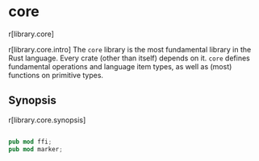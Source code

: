 # core

r[library.core]

r[library.core.intro]
The `core` library is the most fundamental library in the Rust language. Every crate (other than itself) depends on it. `core` defines fundamental operations and language item types, as well as (most) functions on primitive types.

## Synopsis

r[library.core.synopsis]
```rust

pub mod ffi;
pub mod marker;

```